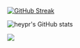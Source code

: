 [![GitHub Streak](https://streak-stats.demolab.com?user=heypr&theme=highcontrast)](https://git.io/streak-stats)

![heypr's GitHub stats](https://github-readme-stats.vercel.app/api?username=heypr&show_icons=true&theme=midnight-purple)

![](https://komarev.com/ghpvc/?username=heypr&style=flat-for-the-badge)
